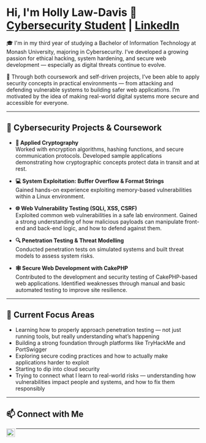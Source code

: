 <h1>Hi, I'm Holly Law-Davis 👋<br/>
<a href="https://github.com/hollylawdavis">Cybersecurity Student</a> | 
<a href="https://linkedin.com/in/holly-law-davis-545376288">LinkedIn</a>
</h1>

<p>🎓 I'm in my third year of studying a Bachelor of Information Technology at Monash University, majoring in Cybersecurity. I’ve developed a growing passion for ethical hacking, system hardening, and secure web development — especially as digital threats continue to evolve.</p>

<p>🔐 Through both coursework and self-driven projects, I’ve been able to apply security concepts in practical environments — from attacking and defending vulnerable systems to building safer web applications. I’m motivated by the idea of making real-world digital systems more secure and accessible for everyone.</p>

---

<h2>💼 Cybersecurity Projects & Coursework</h2>

- <b>🧪 Applied Cryptography</b>  
  Worked with encryption algorithms, hashing functions, and secure communication protocols. Developed sample applications demonstrating how cryptographic concepts protect data in transit and at rest.

- <b>💻 System Exploitation: Buffer Overflow & Format Strings</b>  
  Gained hands-on experience exploiting memory-based vulnerabilities within a Linux environment. 

- <b>🌐 Web Vulnerability Testing (SQLi, XSS, CSRF)</b>  
  Exploited common web vulnerabilities in a safe lab environment. Gained a strong understanding of how malicious payloads can manipulate front-end and back-end logic, and how to defend against them.

- <b>🔍 Penetration Testing & Threat Modelling</b>  
  Conducted penetration tests on simulated systems and built threat models to assess system risks. 

- <b>🕸️ Secure Web Development with CakePHP</b>  
  Contributed to the development and security testing of CakePHP-based web applications. Identified weaknesses through manual and basic automated testing to improve site resilience.

---

<h2>🌱 Current Focus Areas</h2>

- Learning how to properly approach penetration testing — not just running tools, but really understanding what’s happening
- Building a strong foundation through platforms like TryHackMe and PortSwigger
- Exploring secure coding practices and how to actually make applications harder to exploit
- Starting to dip into cloud security 
- Trying to connect what I learn to real-world risks — understanding how vulnerabilities impact people and systems, and how to fix them responsibly

---

<h2>📫 Connect with Me</h2>

[<img align="left" alt="LinkedIn" width="22px" src="https://cdn.jsdelivr.net/npm/simple-icons@v5/icons/linkedin.svg" />](https://linkedin.com/in/holly-law-davis-545376288)

---

<!--
**hollylawdavis/hollylawdavis** is a ✨ special ✨ repository because its `README.md` appears on your GitHub profile.

- 🔭 Currently working on: university assessments + cyber learning labs
- 💬 Ask me about: beginner-friendly cybersecurity concepts, student pathways into tech
- ⚡ Fun fact: I love translating complex technical ideas into human language
-->
